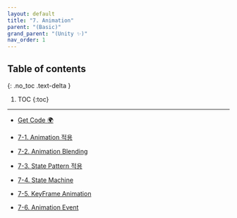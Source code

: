```yaml
---
layout: default
title: "7. Animation"
parent: "(Basic)"
grand_parent: "(Unity ✨)"
nav_order: 1
---
```


## Table of contents
{: .no_toc .text-delta }

1. TOC
{:toc}

---

* [Get Code 🌍]()

* [7-1. Animation 적용](https://taehyungs-programming-blog.github.io/blog/docs/(unity)/(unity-basic)/07-1-unity-basic/)
* [7-2. Animation Blending](https://taehyungs-programming-blog.github.io/blog/docs/(unity)/(unity-basic)/07-2-unity-basic/)
* [7-3. State Pattern 적용](https://taehyungs-programming-blog.github.io/blog/docs/(unity)/(unity-basic)/07-3-unity-basic/)
* [7-4. State Machine](https://taehyungs-programming-blog.github.io/blog/docs/(unity)/(unity-basic)/07-4-unity-basic/)
* [7-5. KeyFrame Animation](https://taehyungs-programming-blog.github.io/blog/docs/(unity)/(unity-basic)/07-5-unity-basic/)
* [7-6. Animation Event](https://taehyungs-programming-blog.github.io/blog/docs/(unity)/(unity-basic)/07-5-unity-basic/)